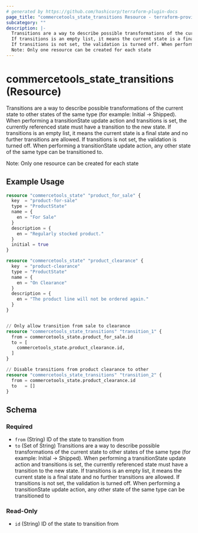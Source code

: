```yaml
---
# generated by https://github.com/hashicorp/terraform-plugin-docs
page_title: "commercetools_state_transitions Resource - terraform-provider-commercetools"
subcategory: ""
description: |-
  Transitions are a way to describe possible transformations of the current state to other states of the same type (for example: Initial -> Shipped). When performing a transitionState update action and transitions is set, the currently referenced state must have a transition to the new state.
  If transitions is an empty list, it means the current state is a final state and no further transitions are allowed.
  If transitions is not set, the validation is turned off. When performing a transitionState update action, any other state of the same type can be transitioned to.
  Note: Only one resource can be created for each state
---
```


# commercetools_state_transitions (Resource)

Transitions are a way to describe possible transformations of the current state to other states of the same type (for example: Initial -> Shipped). When performing a transitionState update action and transitions is set, the currently referenced state must have a transition to the new state.
If transitions is an empty list, it means the current state is a final state and no further transitions are allowed.
If transitions is not set, the validation is turned off. When performing a transitionState update action, any other state of the same type can be transitioned to.

Note: Only one resource can be created for each state

## Example Usage

```terraform
resource "commercetools_state" "product_for_sale" {
  key  = "product-for-sale"
  type = "ProductState"
  name = {
    en = "For Sale"
  }
  description = {
    en = "Regularly stocked product."
  }
  initial = true
}

resource "commercetools_state" "product_clearance" {
  key  = "product-clearance"
  type = "ProductState"
  name = {
    en = "On Clearance"
  }
  description = {
    en = "The product line will not be ordered again."
  }
}


// Only allow transition from sale to clearance
resource "commercetools_state_transitions" "transition_1" {
  from = commercetools_state.product_for_sale.id
  to = [
    commercetools_state.product_clearance.id,
  ]
}

// Disable transitions from product clearance to other
resource "commercetools_state_transitions" "transition_2" {
  from = commercetools_state.product_clearance.id
  to   = []
}
```

<!-- schema generated by tfplugindocs -->
## Schema

### Required

- `from` (String) ID of the state to transition from
- `to` (Set of String) Transitions are a way to describe possible transformations of the current state to other states of the same type (for example: Initial -> Shipped). When performing a transitionState update action and transitions is set, the currently referenced state must have a transition to the new state.
If transitions is an empty list, it means the current state is a final state and no further transitions are allowed.
If transitions is not set, the validation is turned off. When performing a transitionState update action, any other state of the same type can be transitioned to

### Read-Only

- `id` (String) ID of the state to transition from


